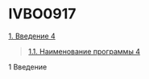 # IVBO0917
[1. Введение	4](#введение)
>   [1.1. Наименование программы	4](#_Toc)

<a name="введение"></a>
1 Введение
